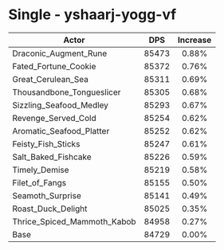 # Single - yshaarj-yogg-vf
| Actor | DPS | Increase |
|---|:---:|:---:|
|Draconic_Augment_Rune|85473|0.88%|
|Fated_Fortune_Cookie|85372|0.76%|
|Great_Cerulean_Sea|85311|0.69%|
|Thousandbone_Tongueslicer|85305|0.68%|
|Sizzling_Seafood_Medley|85293|0.67%|
|Revenge_Served_Cold|85254|0.62%|
|Aromatic_Seafood_Platter|85252|0.62%|
|Feisty_Fish_Sticks|85247|0.61%|
|Salt_Baked_Fishcake|85226|0.59%|
|Timely_Demise|85219|0.58%|
|Filet_of_Fangs|85155|0.50%|
|Seamoth_Surprise|85141|0.49%|
|Roast_Duck_Delight|85025|0.35%|
|Thrice_Spiced_Mammoth_Kabob|84958|0.27%|
|Base|84729|0.00%|
